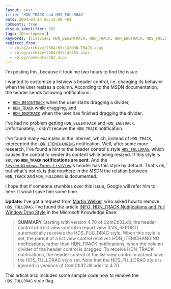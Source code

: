 ```yaml
---
layout: post
title: 'HDN_TRACK and HDS_FULLDRAG'
date: 2004-03-14 05:14:00 +01
comments: true
disqus_identifier: 352
tags: [Development]
keywords: [listview, HDN_BEGINTRACK, HDN_TRACK, HDN_ENDTRACK, HDS_FULLDRAG]
redirect_from:
  - /blog/archive/2004/03/14/HDN-TRACK.aspx
  - /blog/archive/2004/03/14/352.aspx
  - /blog/comments/352.aspx
---
```


I'm posting this, because it took me two hours to find the issue.

I wanted to customize a listview's header control, i.e. changing its behavior when the user resizes a column. According to the MSDN documentation, the header sends following notifications:

-   [`HDN_BEGINTRACK`](http://msdn.microsoft.com/library/en-us/shellcc/platform/commctls/header/notifications/hdn_begintrack.asp) when the user starts dragging a divider,
-   [`HDN_TRACK`](http://msdn.microsoft.com/library/en-us/shellcc/platform/commctls/header/notifications/hdn_track.asp) while dragging, and
-   [`HDN_ENDTRACK`](http://msdn.microsoft.com/library/en-us/shellcc/platform/commctls/header/notifications/hdn_endtrack.asp) when the user has finished dragging the divider.

I've had no problem getting `HDN_BEGINTRACK` and `HDN_ENDTRACK`. Unfortunately, I didn't receive the `HDN_TRACK` notification.

I've found many examples in the internet, which, instead of `HDN_TRACK`, intercepted the [`HDN_ITEMCHANGING`](http://msdn.microsoft.com/library/en-us/shellcc/platform/commctls/header/notifications/hdn_itemchanging.asp) notification. Well, after some more research, I've found a hint to the header control's style [`HDS_FULLDRAG`](http://msdn.microsoft.com/library/en-us/shellcc/platform/commctls/header/styles.asp), which causes the control to render its content while being resized. If this style is set, **no `HDN_TRACK` notifications are sent**. And the [`System.Windows.Forms.ListView`](http://msdn.microsoft.com/library/en-us/cpref/html/frlrfsystemwindowsformslistviewclasstopic.asp)'s header has this style by default. That's ok, but what's not ok is that nowhere in the MSDN the relation between `HDN_TRACK` and `HDS_FULLDRAG` is documented.

I hope that if someone stumbles over this issue, Google will refer him to here. It would save him some time.

**Update:** I've got a request from [Martin Welker](http://www.martinwelker.com), who asked how to remove `HDS_FULLDRAG`. I've found the article [INFO: HDN\_TRACK Notifications and Full Window Drag Style](http://support.microsoft.com/default.aspx?scid=kb;en-us;183258) in the Microsoft Knowledge Base:

> **SUMMARY**
> Starting with version 4.70 of ComCtl32.dll, the header control of a list view control in report view (LVS\_REPORT) automatically receives the HDS\_FULLDRAG style. When this style is set, the parent of a list view control receives HDN\_ITEMCHANGING notifications, rather than HDN\_TRACK notifications, when the column divider of the header control is dragged. To receive HDN\_TRACK notifications, the header control of the list view control must not have the HDS\_FULLDRAG style set. Note that the HDS\_FULLDRAG style is ignored in versions of ComCtl32.dll prior to 4.70.

This article also includes some sample code how to remove the `HDS_FULLDRAG` style flag.